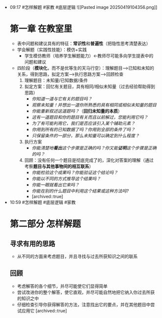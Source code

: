 
- 09:17 
	#怎样解题 #家教 #底层逻辑
	![[Pasted image 20250419104356.png]]
	# 第一章  在教室里
	- 表中问题和建议具有的特征：**常识性**和**普遍性**（把隐性思考清楚表达）
	- 学会解题（实践性技能）：模仿+实践
		- 学生模仿教师（培养学生解题能力）←教师尽可能多向学生提表中的问题和建议
	- 四阶段（**模块化**，而不是优等生的天马行空）：理解题目-->已知和未知的关系，得到思路，拟定方案-->执行思路方案-->回顾检查
		1. 理解题目：未知量/已知数据/条件
		2. 拟定方案：回忆有关题目，具有相同/相似未知量（过去经验帮助得到思路）
			- *你知道一道与它有关的题目吗？*
			- *观察未知量！并想出一道你所熟悉的具有相同或相似未知量的题目*
			- *你能重新叙述这道题吗？*（**回归未知量的本质**）
			- *这有一道题目和你的题目有关而且以前解过，您能利用它吗？*
			- *为了有可能利用它，我们是否应该引入某个辅助元素？*
			- *你用到所有的已知数据了吗？你用到全部的条件了吗？*
			- *只保留条件的一部分，那么未知量可以确定到什么程度？*
		3. 执行方案
			- *你能清楚地**看出**这个步骤是正确的吗？你又能**证明**这个步骤是正确的吗？* 
		4. 回顾：没有任何一个题目是彻底完成了的，深化对答案的理解（通过考察**题目与其他事物间的相互联系**） 
			- *你能检验这个成果吗？你能验证这个结论吗？*
			- *你能以不同的方式推导这个结果吗？*
			- *你能一眼就看出它来吗？*
			- *你能在别的什么题目中利用这个结果或这种方法吗?*
			- [archived::true]
- 10:59 
	#怎样解题 #底层逻辑 #家教 
	# 第二部分  怎样解题
	## 寻求有用的思路
	- 从不同的方面来考虑题目，并且寻找与过去所获知识之间的联系
	## 回顾
	- 考虑解答的各个细节，并尽可能使它们显得简单
	- 尝试改进你的整个解答，使它直观，并尽可能自然地把它纳入你过去所获的知识之中
	- 仔细检查引导你获得解答的方法，注意找出它的要点，并在其他题目中尝试应用它 
	[archived::true]